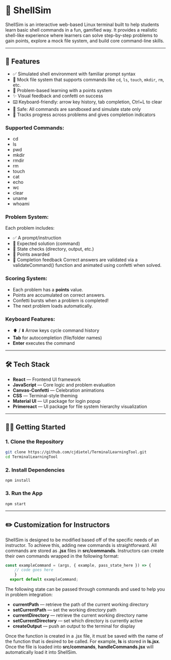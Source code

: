 # 🐚 ShellSim

ShellSim is an interactive web-based Linux terminal built to help students learn basic shell commands in a fun, gamified way. It provides a realistic shell-like experience where learners can solve step-by-step problems to gain points, explore a mock file system, and build core command-line skills.

---

## 🚀 Features

  - ✅ Simulated shell environment with familiar prompt syntax  
  - 📁 Mock file system that supports commands like `cd`, `ls`, `touch`, `mkdir`, `rm`, etc.  
  - 🧠 Problem-based learning with a points system  
  - ✨ Visual feedback and confetti on success  
  - ⌨️ Keyboard-friendly: arrow key history, tab completion, Ctrl+L to clear  
  - 🔐 Safe: All commands are sandboxed and simulate state only  
  - 🎯 Tracks progress across problems and gives completion indicators

  ### Supported Commands:
  - cd
  - ls
  - pwd
  - mkdir
  - rmdir
  - rm
  - touch
  - cat
  - echo
  - wc
  - clear
  - uname
  - whoami

  ### Problem System:

  Each problem includes:
  - ✅ A prompt/instruction
  - 🧠 Expected solution (command)
  - 📍 State checks (directory, output, etc.)
  - 🌟 Points awarded
  - 🎉 Completion feedback
  Correct answers are validated via a validateCommand() function and animated using confetti when solved.

  ### Scoring System:

  - Each problem has a __points__ value.
  - Points are accumulated on correct answers.
  - Confetti bursts when a problem is completed!
  - The next problem loads automatically.

  ### Keyboard Features:

  - ⬆️ / ⬇️ Arrow keys cycle command history
  - __Tab__ for autocompletion (file/folder names)
  - __Enter__ executes the command
---

## 🛠️ Tech Stack

- **React** — Frontend UI framework  
- **JavaScript** — Core logic and problem evaluation  
- **Canvas-Confetti** — Celebration animations  
- **CSS** — Terminal-style theming  
- **Material UI** — UI package for login popup
- **Primereact** — UI package for file system hierarchy           visualization

---

## 🧑‍💻 Getting Started

### 1. Clone the Repository

```bash
git clone https://github.com/cjdietel/TerminalLearningTool.git
cd TerminalLearningTool
```
### 2. Install Dependencies

```
npm install
```

### 3. Run the App
```
npm start
```
---
## ✏️ Customization for Instructors

ShellSim is designed to be modified based off of the specific needs of an instructor. To achieve this, adding new commands is straightforward. All commands are stored as __.jsx__ files in __src/commands__. Instructors can create their own commands wrapped in the following format:
```js
const exampleCommand = (args, { example, pass_state_here }) => {
    // code goes here
    }
  export default exampleCommand;
```

The following state can be passed through commands and used to help you in problem integration:
- __currentPath__ — retrieve the path of the current working directory
- __setCurrentPath__ — set the working directory path
- __currentDirectory__ — retrieve the current working directory name
- __setCurrentDirectory__ — set which directory is currently active
- __createOutput__ — push an output to the terminal for display

Once the function is created in a .jsx file, it must be saved with the name of the function that is desired to be called. For example, __ls__ is stored in __ls.jsx__. Once the file is loaded into __src/commands__, __handleCommands.jsx__ will automatically load it into ShellSim.